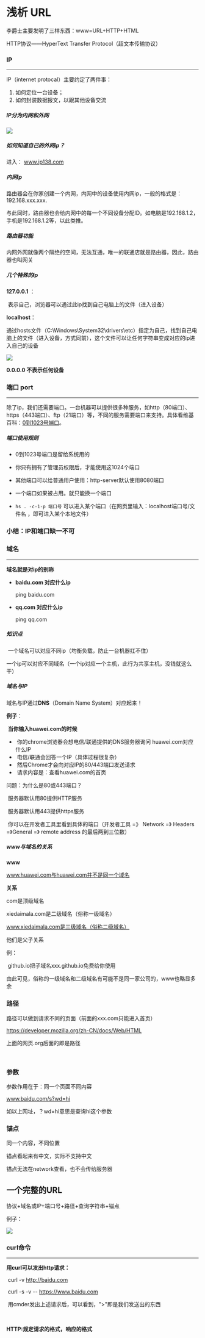 # 浅析 URL

李爵士主要发明了三样东西：www=URL+HTTP+HTML

HTTP协议——HyperText Transfer Protocol（超文本传输协议）



### IP

---

IP（internet protocal）主要约定了两件事：

1. 如何定位一台设备；
2. 如何封装数据报文，以跟其他设备交流

##### IP分为内网和外网



![](./picture/1.png)

##### 如何知道自己的外网ip？

进入： www.ip138.com



##### 内网ip

路由器会在你家创建一个内网，内网中的设备使用内网ip，一般的格式是：192.168.xxx.xxx.

与此同时，路由器也会给内网中的每一个不同设备分配ID。如电脑是192.168.1.2，手机是192.168.1.2等，以此类推。



##### 路由器功能

内网外网就像两个隔绝的空间，无法互通，唯一的联通店就是路由器，因此，路由器也叫网关



##### 几个特殊的ip

**127.0.0.1** ：

​                     表示自己，浏览器可以通过此ip找到自己电脑上的文件（进入设备）

**localhost**：

​                      通过hosts文件（C:\Windows\System32\drivers\etc）指定为自己，找到自己电脑上的文件（进入设备，方式同前），这个文件可以让任何字符串变成对应的ip进入自己的设备

![](.\picture\2.png)

**0.0.0.0 不表示任何设备**



### 端口 port

---

​    除了ip，我们还需要端口。一台机器可以提供很多种服务，如http（80端口）、https（443端口）、ftp（21端口）等，不同的服务需要端口来支持。具体看维基百科：[0到1023号端口](https://zh.wikipedia.org/wiki/TCP/UDP%E7%AB%AF%E5%8F%A3%E5%88%97%E8%A1%A8#0.E5.88.B01023.E5.8F.B7.E7.AB.AF.E5.8F.A3)。

##### **端口使用规则**

-    0到1023号端口是留给系统用的
-   你只有拥有了管理员权限后，才能使用这1024个端口
-   其他端口可以给普通用户使用：http-server默认使用8080端口
-  一个端口如果被占用。就只能换一个端口

-  `hs . -c-1-p 端口号` 可以进入某个端口（在网页里输入：localhost端口号/文件名 ，即可进入某个本地文件）



### 小结：IP和端口缺一不可



### 域名

---

**域名就是对ip的别称**

- **baidu.com 对应什么ip**

  ping baidu.com

- **qq.com 对应什么ip**

  ping qq.com

##### 知识点

  ​               一个域名可以对应不同ip（均衡负载，防止一台机器扛不住）

  ​               一个ip可以对应不同域名（一个ip对应一个主机，此行为共享主机，没钱就这么干）



##### 域名与IP

域名与IP通过**DNS**（Domain Name System）对应起来！

**例子**：

​          **当你输入huawei.com的时候**

- ​          你的chrome浏览器会想电信/联通提供的DNS服务器询问                 huawei.com对应什么IP
- ​          电信/联通会回答一个IP（具体过程很复杂）
- ​          然后Chrome才会向对应IP的80/443端口发送请求
- ​          请求内容是：查看huawei.com的首页

问题：为什么是80或443端口？

​            服务器默认用80提供HTTP服务

​            服务器默认用443提供https服务

​            你可以在开发者工具里看到具体的端口（开发者工具 =》 Network =》 Headers =》General =》 remote address 的最后两到三位数）

##### www与域名的关系

**www**

www.huawei.com与huawei.com并不是同一个域名

**关系**

com是顶级域名

xiedaimala.com是二级域名（俗称一级域名）

www.xiedaimala.com是三级域名（俗称二级域名）

他们是父子关系

例：

​        github.io把子域名xxx.github.io免费给你使用

由此可见，俗称的一级域名和二级域名有可能不是同一家公司的，www也略显多余



### 路径

路径可以做到请求不同的页面（前面的xxx.com只能进入首页）

https://developer.mozilla.org/zh-CN/docs/Web/HTML

 上面的网页.org后面的即是路径

  ​    

### 参数     

参数作用在于：同一个页面不同内容

  www.baidu.com/s?wd=hi

如以上网址，？wd=hi意思是查询hi这个参数



### 锚点

同一个内容，不同位置

锚点看起来有中文，实际不支持中文

锚点无法在network查看，也不会传给服务器



## 一个完整的URL

协议+域名或IP+端口号+路径+查询字符串+锚点

例子：

![](./picture/3.png)



### curl命令

---

**用curl可以发出http请求：**

​                                      curl -v http://baidu.com

​                                      curl -s -v -- https://www.baidu.com

​      用cmder发出上述请求后，可以看到，">"即是我们发送出的东西

​      

**HTTP:规定请求的格式，响应的格式**



